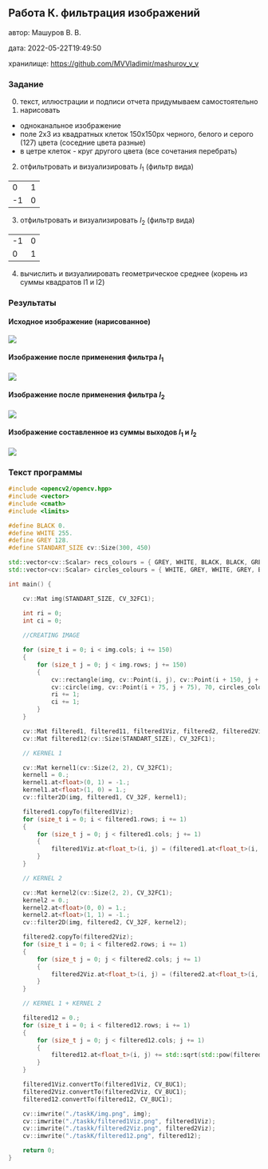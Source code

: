 ## Работа К. фильтрация изображений

автор: Машуров В. В.

дата: 2022-05-22T19:49:50

хранилище: https://github.com/MVVladimir/mashurov_v_v 

### Задание
0. текст, иллюстрации и подписи отчета придумываем самостоятельно
1. нарисовать
- одноканальное изображение 
- поле 2x3 из квадратных клеток 150x150px черного, белого и серого (127) цвета (соседние цвета разные)
- в цетре клеток - круг другого цвета (все сочетания перебрать)
2. отфильтровать и визуализировать $I_1$ (фильтр вида)
<table>
    <tr>
        <td> 0 </td>
        <td> 1 </td>
    </tr>
    <tr>
        <td> -1 </td>
        <td> 0 </td>
    </tr>
</table>

3. отфильтровать и визуализировать $I_2$ (фильтр вида)
<table>
    <tr>
        <td> -1 </td>
        <td> 0 </td>
    </tr>
    <tr>
        <td> 0 </td>
        <td> 1 </td>
    </tr>
</table>

4. вычислить и визуалиировать геометрическое среднее (корень из суммы квадратов I1 и I2)

### Результаты

#### Исходное изображение (нарисованное)

![](taskK/img.png)

#### Изображение после применения фильтра $I_1$

![](taskK/filtered1Viz.png)

#### Изображение после применения фильтра $I_2$

![](taskK/filtered2Viz.png)

#### Изображение составленное из суммы выходов $I_1$ и $I_2$

![](taskK/filtered12.png)
### Текст программы

```cpp
#include <opencv2/opencv.hpp>
#include <vector>
#include <cmath>
#include <limits>

#define BLACK 0.
#define WHITE 255.
#define GREY 128.
#define STANDART_SIZE cv::Size(300, 450)

std::vector<cv::Scalar> recs_colours = { GREY, WHITE, BLACK, BLACK, GREY, WHITE };
std::vector<cv::Scalar> circles_colours = { WHITE, GREY, WHITE, GREY, BLACK, BLACK };

int main() {

    cv::Mat img(STANDART_SIZE, CV_32FC1);

    int ri = 0;
    int ci = 0;
    
    //CREATING IMAGE

    for (size_t i = 0; i < img.cols; i += 150)
    {
        for (size_t j = 0; j < img.rows; j += 150)
        {
            cv::rectangle(img, cv::Point(i, j), cv::Point(i + 150, j + 150), recs_colours[ri], cv::FILLED);
            cv::circle(img, cv::Point(i + 75, j + 75), 70, circles_colours[ci], cv::FILLED);
            ri += 1;
            ci += 1;
        }
    }

    cv::Mat filtered1, filtered11, filtered1Viz, filtered2, filtered2Viz;
    cv::Mat filtered12(cv::Size(STANDART_SIZE), CV_32FC1);

    // KERNEL 1

    cv::Mat kernel1(cv::Size(2, 2), CV_32FC1);
    kernel1 = 0.;
    kernel1.at<float>(0, 1) = -1.;
    kernel1.at<float>(1, 0) = 1.;
    cv::filter2D(img, filtered1, CV_32F, kernel1);

    filtered1.copyTo(filtered1Viz);
    for (size_t i = 0; i < filtered1.rows; i += 1)
    {
        for (size_t j = 0; j < filtered1.cols; j += 1)
        {
            filtered1Viz.at<float_t>(i, j) = (filtered1.at<float_t>(i, j) + 256.) / 2.;
        }
    }

    // KERNEL 2

    cv::Mat kernel2(cv::Size(2, 2), CV_32FC1);
    kernel2 = 0.;
    kernel2.at<float>(0, 0) = 1.;
    kernel2.at<float>(1, 1) = -1.;
    cv::filter2D(img, filtered2, CV_32F, kernel2);

    filtered2.copyTo(filtered2Viz);
    for (size_t i = 0; i < filtered2.rows; i += 1)
    {
        for (size_t j = 0; j < filtered2.cols; j += 1)
        {
            filtered2Viz.at<float_t>(i, j) = (filtered2.at<float_t>(i, j) + 256.) / 2.;
        }
    }

    // KERNEL 1 + KERNEL 2

    filtered12 = 0.;
    for (size_t i = 0; i < filtered12.rows; i += 1)
    {
        for (size_t j = 0; j < filtered12.cols; j += 1)
        {
            filtered12.at<float_t>(i, j) += std::sqrt(std::pow(filtered1.at<float_t>(i, j), 2.) + std::pow(filtered2.at<float_t>(i, j), 2.));
        }
    }

    filtered1Viz.convertTo(filtered1Viz, CV_8UC1);
    filtered2Viz.convertTo(filtered2Viz, CV_8UC1);
    filtered12.convertTo(filtered12, CV_8UC1);

    cv::imwrite("./taskK/img.png", img);
    cv::imwrite("./taskk/filtered1Viz.png", filtered1Viz);
    cv::imwrite("./taskk/filtered2Viz.png", filtered2Viz);
    cv::imwrite("./taskK/filtered12.png", filtered12);

    return 0;
}
```
